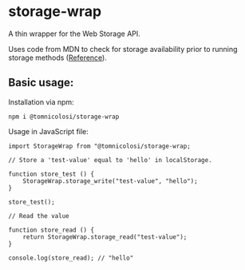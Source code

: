 # storage-wrap
A thin wrapper for the Web Storage API.

Uses code from MDN to check for storage availability prior to running storage methods 
([Reference](https://developer.mozilla.org/en-US/docs/Web/API/Web_Storage_API/Using_the_Web_Storage_API#Feature-detecting_localStorage)).

## Basic usage:

Installation via npm:

```
npm i @tomnicolosi/storage-wrap
```

Usage in JavaScript file:

```
import StorageWrap from "@tomnicolosi/storage-wrap;

// Store a 'test-value' equal to 'hello' in localStorage.

function store_test () {
    StorageWrap.storage_write("test-value", "hello");
}

store_test();

// Read the value

function store_read () {
    return StorageWrap.storage_read("test-value");
}

console.log(store_read); // "hello"

```







